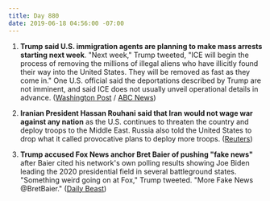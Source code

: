 ```yaml
---
title: Day 880
date: 2019-06-18 04:56:00 -07:00
---
```


1. **Trump said U.S. immigration agents are planning to make mass arrests starting next week**. "Next week," Trump tweeted, "ICE will begin the process of removing the millions of illegal aliens who have illicitly found their way into the United States. They will be removed as fast as they come in." One U.S. official said the deportations described by Trump are not imminent, and said ICE does not usually unveil operational details in advance. ([Washington Post](https://www.washingtonpost.com/immigration/trump-vows-mass-immigration-arrests-removals-of-millions-of-illegal-aliens-starting-next-week/2019/06/17/4e366f5e-916d-11e9-aadb-74e6b2b46f6a_story.html?utm_term=.c930aa0bd541) / [ABC News](https://abcnews.go.com/Politics/ice-begin-removing-millions-illegal-aliens-week-donald/story?id=63777604))

2. **Iranian President Hassan Rouhani said that Iran would not wage war against any nation** as the U.S. continues to threaten the country and deploy troops to the Middle East. Russia also told the United States to drop what it called provocative plans to deploy more troops. ([Reuters](https://www.reuters.com/article/us-iran-nuclear-idUSKCN1TI0SP))

3. **Trump accused Fox News anchor Bret Baier of pushing "fake news"** after Baier cited his network's own polling results showing Joe Biden leading the 2020 presidential field in several battleground states. "Something weird going on at Fox," Trump tweeted. "More Fake News @BretBaier." ([Daily Beast](https://www.thedailybeast.com/president-trump-calls-fox-news-fake-news-for-citing-unfavorable-poll-numbers))
